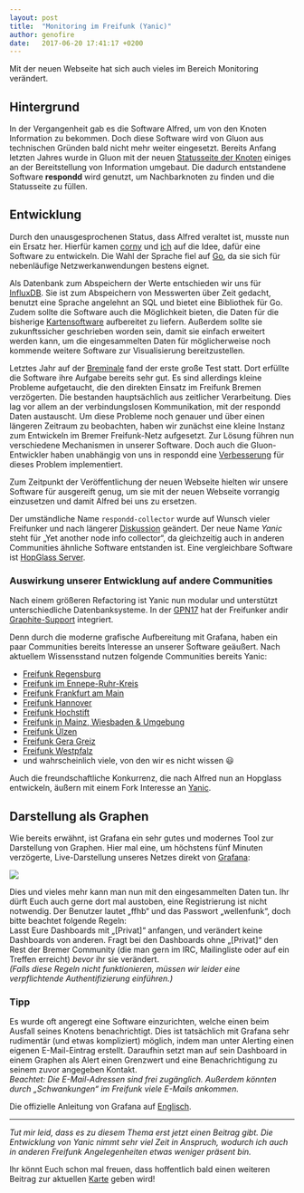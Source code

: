 ```yaml
---
layout: post
title:  "Monitoring im Freifunk (Yanic)"
author: genofire
date:   2017-06-20 17:41:17 +0200
---
```

Mit der neuen Webseite hat sich auch vieles im Bereich Monitoring verändert.


## Hintergrund
In der Vergangenheit gab es die Software Alfred, um von den Knoten Information zu bekommen.
Doch diese Software wird von Gluon aus technischen Gründen bald nicht mehr weiter eingesetzt.
Bereits Anfang letzten Jahres wurde in Gluon mit der neuen [Statusseite der Knoten](http://node.ffhb.de) einiges an der Bereitstellung von Information umgebaut.
Die dadurch entstandene Software **respondd** wird genutzt, um Nachbarknoten zu finden und die Statusseite zu füllen.


## Entwicklung
Durch den unausgesprochenen Status, dass Alfred veraltet ist, musste nun ein Ersatz her.
Hierfür kamen [corny](https://github.com/corny) und [ich](https://github.com/genofire) auf die Idee, dafür eine Software zu entwickeln.
Die Wahl der Sprache fiel auf [Go](https://golang.org/), da sie sich für nebenläufige Netzwerkanwendungen bestens eignet.

Als Datenbank zum Abspeichern der Werte entschieden wir uns für [InfluxDB](https://docs.influxdata.com/influxdb/latest/).
Sie ist zum Abspeichern von Messwerten über Zeit gedacht, benutzt eine Sprache angelehnt an SQL und bietet eine Bibliothek für Go.
Zudem sollte die Software auch die Möglichkeit bieten, die Daten für die bisherige [Kartensoftware](https://github.com/ffnord/meshviewer) aufbereitet zu liefern.
Außerdem sollte sie zukunftssicher geschrieben worden sein, damit sie einfach erweitert werden kann, um die eingesammelten Daten für möglicherweise noch kommende weitere Software zur Visualisierung bereitzustellen.

Letztes Jahr auf der [Breminale](/blog/2016/08/09/breminale-rückblick.html) fand der erste große Test statt.
Dort erfüllte die Software ihre Aufgabe bereits sehr gut.
Es sind allerdings kleine Probleme aufgetaucht, die den direkten Einsatz im Freifunk Bremen verzögerten.
Die bestanden hauptsächlich aus zeitlicher Verarbeitung.
Dies lag vor allem an der verbindungslosen Kommunikation, mit der respondd Daten austauscht.
Um diese Probleme noch genauer und über einen längeren Zeitraum zu beobachten, haben wir zunächst eine kleine Instanz zum Entwickeln im Bremer Freifunk-Netz aufgesetzt.
Zur Lösung führen nun verschiedene Mechanismen in unserer Software.
Doch auch die Gluon-Entwickler haben unabhängig von uns in respondd eine [Verbesserung](https://github.com/freifunk-gluon/packages/pull/140) für dieses Problem implementiert.

Zum Zeitpunkt der Veröffentlichung der neuen Webseite hielten wir unsere Software für ausgereift genug, um sie mit der neuen Webseite vorrangig einzusetzen und damit Alfred bei uns zu ersetzen.


Der umständliche Name `respondd-collector` wurde auf Wunsch vieler Freifunker und nach längerer [Diskussion](https://github.com/FreifunkBremen/yanic/issues/24) geändert.
Der neue Name *Yanic* steht für „Yet another node info collector“, da gleichzeitig auch in anderen Communities ähnliche Software entstanden ist.
Eine vergleichbare Software ist [HopGlass Server](https://github.com/hopglass/hopglass-server).


### Auswirkung unserer Entwicklung auf andere Communities
Nach einem größeren Refactoring ist Yanic nun modular und unterstützt unterschiedliche Datenbanksysteme.
In der [GPN17](https://entropia.de/GPN17) hat der Freifunker andir [Graphite-Support](https://github.com/FreifunkBremen/yanic/pull/65) integriert.

Denn durch die moderne grafische Aufbereitung mit Grafana,
haben ein paar Communities bereits Interesse an unserer Software geäußert.
Nach aktuellem Wissensstand nutzen folgende Communities bereits Yanic:
- [Freifunk Regensburg](https://regensburg.freifunk.net/meshviewer/)
- [Freifunk im Ennepe-Ruhr-Kreis](https://map.ff-en.de/graph/dashboard/db/freifunk-en-clientstatistik)
- [Freifunk Frankfurt am Main](https://ffm.freifunk.net/2017/05/10/wartungsarbeiten-beendet/)
- [Freifunk Hannover](https://stats.ffh.zone/)
- [Freifunk Hochstift](https://map.hochstift.freifunk.net)
- [Freifunk in Mainz, Wiesbaden & Umgebung](https://blog.freifunk-mainz.de/tag/karte/)
- [Freifunk Ülzen](https://www.freifunk-uelzen.de/2017/05/06/kartenserver/)
- [Freifunk Gera Greiz](https://www.freifunk-gera-greiz.de/grafana/dashboard/db/knoten-statistik)
- [Freifunk Westpfalz](https://stats.freifunk-westpfalz.de/)
- und wahrscheinlich viele, von den wir es nicht wissen 😃

Auch die freundschaftliche Konkurrenz, die nach Alfred nun an Hopglass entwickeln,
äußern mit einem Fork Interesse an [Yanic](https://github.com/hopglass/yanic).

## Darstellung als Graphen
Wie bereits erwähnt, ist Grafana ein sehr gutes und modernes Tool zur Darstellung von Graphen.
Hier mal eine, um höchstens fünf Minuten verzögerte, Live-Darstellung unseres Netzes direkt von [Grafana](https://grafana.bremen.freifunk.net/):

<img src="https://grafana.bremen.freifunk.net/render/dashboard-solo/db/globals?panelId=2&orgId=1&from=now-23h&to=now&width=1000&height=500&theme=light"/>

Dies und vieles mehr kann man nun mit den eingesammelten Daten tun. Ihr dürft Euch auch gerne dort mal austoben, eine Registrierung ist nicht notwendig. Der Benutzer lautet „ffhb“ und das Passwort „wellenfunk“, doch bitte beachtet folgende Regeln:  
Lasst Eure Dashboards mit „[Privat]“ anfangen, und verändert keine Dashboards von anderen. Fragt bei den Dashboards ohne „[Privat]“ den Rest der Bremer Community (die man gern im IRC, Mailingliste oder auf ein Treffen erreicht) *bevor* ihr sie verändert.<br/>
*(Falls diese Regeln nicht funktionieren, müssen wir leider eine verpflichtende Authentifizierung einführen.)*

### Tipp
Es wurde oft angeregt eine Software einzurichten, welche einen beim Ausfall seines Knotens benachrichtigt.
Dies ist tatsächlich mit Grafana sehr rudimentär (und etwas kompliziert) möglich,
indem man unter Alerting einen eigenen E-Mail-Eintrag erstellt.
Daraufhin setzt man auf sein Dashboard in einem Graphen als Alert einen Grenzwert und eine Benachrichtigung zu seinem zuvor angegeben Kontakt.<br/>
*Beachtet: Die E-Mail-Adressen sind frei zugänglich. Außerdem könnten durch „Schwankungen“ im Freifunk viele E-Mails ankommen.*

Die offizielle Anleitung von Grafana auf [Englisch](http://docs.grafana.org/alerting/rules/).

---
*Tut mir leid, dass es zu diesem Thema erst jetzt einen Beitrag gibt.
Die Entwicklung von Yanic nimmt sehr viel Zeit in Anspruch, wodurch ich auch in anderen Freifunk Angelegenheiten etwas weniger präsent bin.*

Ihr könnt Euch schon mal freuen, dass hoffentlich bald einen weiteren Beitrag zur aktuellen [Karte](https://map.bremen.freifunk.net) geben wird!
